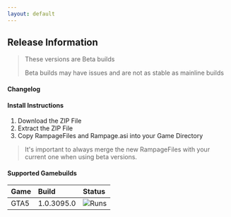 ```yaml
---
layout: default
---
```


## Release Information

> These versions are Beta builds
>
> Beta builds may have issues and are not as stable as mainline builds

#### Changelog


#### Install Instructions

1.  Download the ZIP File
2.  Extract the ZIP File
3.  Copy RampageFiles and Rampage.asi into your Game Directory

> It's important to always merge the new RampageFiles with your current one when using beta versions.

#### Supported Gamebuilds

| Game         | Build             | Status|
|:-------------|:------------------|:------|
| GTA5         | 1.0.3095.0        | ![Runs](https://img.shields.io/badge/Runs-brightgreen)  |
